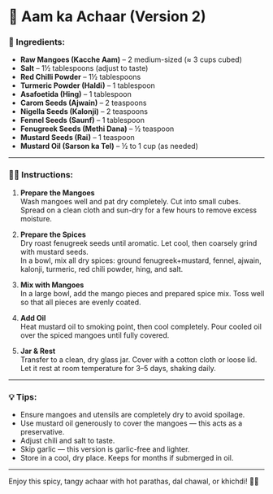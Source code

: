 # 🥭 Aam ka Achaar (Version 2)

### 🧂 Ingredients:

- **Raw Mangoes (Kacche Aam)** – 2 medium-sized (≈ 3 cups cubed)
- **Salt** – 1½ tablespoons (adjust to taste)
- **Red Chilli Powder** – 1½ tablespoons
- **Turmeric Powder (Haldi)** – 1 tablespoon
- **Asafoetida (Hing)** – 1 tablespoon
- **Carom Seeds (Ajwain)** – 2 teaspoons
- **Nigella Seeds (Kalonji)** – 2 teaspoons
- **Fennel Seeds (Saunf)** – 1 tablespoon
- **Fenugreek Seeds (Methi Dana)** – ½ teaspoon
- **Mustard Seeds (Rai)** – 1 teaspoon
- **Mustard Oil (Sarson ka Tel)** – ½ to 1 cup (as needed)

---

### 👨‍🍳 Instructions:

1. **Prepare the Mangoes**  
   Wash mangoes well and pat dry completely. Cut into small cubes. Spread on a clean cloth and sun-dry for a few hours to remove excess moisture.

2. **Prepare the Spices**  
   Dry roast fenugreek seeds until aromatic. Let cool, then coarsely grind with mustard seeds.  
   In a bowl, mix all dry spices: ground fenugreek+mustard, fennel, ajwain, kalonji, turmeric, red chili powder, hing, and salt.

3. **Mix with Mangoes**  
   In a large bowl, add the mango pieces and prepared spice mix. Toss well so that all pieces are evenly coated.

4. **Add Oil**  
   Heat mustard oil to smoking point, then cool completely. Pour cooled oil over the spiced mangoes until fully covered.

5. **Jar & Rest**  
   Transfer to a clean, dry glass jar. Cover with a cotton cloth or loose lid. Let it rest at room temperature for 3–5 days, shaking daily.

---

### 💡 Tips:

- Ensure mangoes and utensils are completely dry to avoid spoilage.  
- Use mustard oil generously to cover the mangoes — this acts as a preservative.  
- Adjust chili and salt to taste.  
- Skip garlic — this version is garlic-free and lighter.  
- Store in a cool, dry place. Keeps for months if submerged in oil.

---

Enjoy this spicy, tangy achaar with hot parathas, dal chawal, or khichdi! 🫙✨
